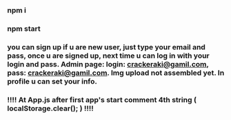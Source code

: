 ### npm i
### npm start
### you can sign up if u are new user, just type your email and pass, once u are signed up, next time u can log in with your login and pass. Admin page: login: crackeraki@gamil.com, pass: crackeraki@gamil.com. Img upload not assembled yet. In profile u can set your info.

### !!!! At App.js after first app's start comment 4th string ( localStorage.clear(); ) !!!!
 

